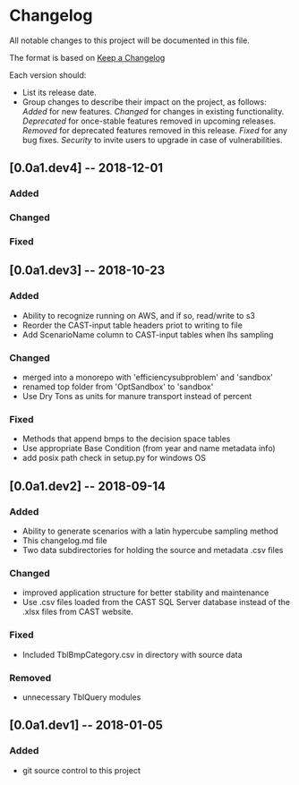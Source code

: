 # Changelog
All notable changes to this project will be documented in this file.

The format is based on [Keep a Changelog](http://keepachangelog.com/en/1.0.0/)

Each version should:
- List its release date.
- Group changes to describe their impact on the project, as follows:
*Added* for new features.
*Changed* for changes in existing functionality.
*Deprecated* for once-stable features removed in upcoming releases.
*Removed* for deprecated features removed in this release.
*Fixed* for any bug fixes.
*Security* to invite users to upgrade in case of vulnerabilities.

## [0.0a1.dev4] -- 2018-12-01
### Added
### Changed
### Fixed

## [0.0a1.dev3] -- 2018-10-23
### Added
- Ability to recognize running on AWS, and if so, read/write to s3
- Reorder the CAST-input table headers priot to writing to file
- Add ScenarioName column to CAST-input tables when lhs sampling

### Changed
- merged into a monorepo with 'efficiencysubproblem' and 'sandbox'
- renamed top folder from 'OptSandbox' to 'sandbox'
- Use Dry Tons as units for manure transport instead of percent

### Fixed
- Methods that append bmps to the decision space tables
- Use appropriate Base Condition (from year and name metadata info)
- add posix path check in setup.py for windows OS

## [0.0a1.dev2] -- 2018-09-14
### Added
- Ability to generate scenarios with a latin hypercube sampling method
- This changelog.md file
- Two data subdirectories for holding the source and metadata .csv files

### Changed
- improved application structure for better stability and maintenance
- Use .csv files loaded from the CAST SQL Server database instead
of the .xlsx files from CAST website.

### Fixed
- Included TblBmpCategory.csv in directory with source data

### Removed
- unnecessary TblQuery modules

## [0.0a1.dev1] -- 2018-01-05
### Added
- git source control to this project